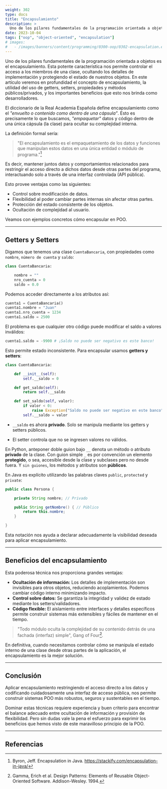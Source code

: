 ```yaml
---
weight: 302
type: docs
title: "Encapsulamiento"
description: >
  Uno de los pilares fundamentales de la programación orientada a objetos es la encapsulación. Esta poderosa característica nos permite controlar el acceso a los miembros de una clase, ocultando los detalles de implementación y protegiendo el estado de nuestros objetos. En este artículo profundizaremos en el concepto de encapsulación, la utilidad de los getters, setters, propiedades y métodos públicos/privados, así como en los importantes beneficios que esto nos proporciona como desarrolladores.
date: 2023-10-04
tags: ["oop", "object-oriented", "encapsulation"]
# images:
#   - /images/banners/content/programming/0300-oop/0302-encapsulation.es.png
---
```


Uno de los pilares fundamentales de la programación orientada a objetos es el encapsulamiento. Esta potente característica nos permite controlar el acceso a los miembros de una clase, ocultando los detalles de implementación y protegiendo el estado de nuestros objetos. En este artículo veremos en profundidad el concepto de encapsulamiento, la utilidad del uso de getters, setters, propiedades y métodos públicos/privados, y los importantes beneficios que esto nos brinda como desarrolladores.


El diccionario de la Real Academia Española define encapsulamiento como el *"envuelto o contenido como dentro de una cápsula"*. Esto es precisamente lo que buscamos, *"empaquetar"* datos y código dentro de una única cápsula (la clase) para ocultar su complejidad interna.

La definición formal sería:

> "El encapsulamiento es el empaquetamiento de los datos y funciones que manipulan estos datos en una única entidad o módulo de programa."[^1]

Es decir, mantener juntos datos y comportamientos relacionados para restringir el acceso directo a dichos datos desde otras partes del programa, interactuando solo a través de una interfaz controlada (API pública).

Esto provee ventajas como las siguientes:

- Control sobre modificación de datos.
- Flexibilidad al poder cambiar partes internas sin afectar otras partes.
- Protección del estado consistente de los objetos.
- Ocultación de complejidad al usuario.

Veamos con ejemplos concretos cómo encapsular en POO.

---

## Getters y Setters

Digamos que tenemos una clase `CuentaBancaria`, con propiedades como `nombre`, `número de cuenta` y `saldo`:

```python
class CuentaBancaria:

    nombre = ""
    nro_cuenta = 0
    saldo = 0.0
```

Podemos acceder directamente a los atributos así:

```python
cuenta1 = CuentaBancaria()
cuenta1.nombre = "Juan"
cuenta1.nro_cuenta = 1234
cuenta1.saldo = 2500
```

El problema es que cualquier otro código puede modificar el saldo a valores inválidos:

```python
cuenta1.saldo = -9900 # ¡Saldo no puede ser negativo es este banco!
```

Esto permite estado inconsistente. Para encapsular usamos **getters y setters**:

```python
class CuentaBancaria:

    def __init__(self):
        self.__saldo = 0

    def get_saldo(self):
        return self.__saldo

    def set_saldo(self, valor):
        if valor < 0:
            raise Exception("Saldo no puede ser negativo en este banco")
        self.__saldo = valor
```

- `__saldo` es ahora **privado**. Solo se manipula mediante los getters y setters públicos.

- El setter controla que no se ingresen valores no válidos.

En Python, anteponer doble guion bajo `__` denota un método o atributo **privado** de la clase. Con guion simple `_` es por convención un elemento **protegido**, o sea, accesible desde la clase y subclases pero no desde fuera. Y `sin guiones`, los métodos y atributos son **públicos**.

En Java es explícito utilizando las palabras claves `public`, `protected` y `private`:
```java
public class Persona {

    private String nombre; // Privado

    public String getNombre() { // Público
        return this.nombre;
    }

}
```

Esta notación nos ayuda a declarar adecuadamente la visibilidad deseada para aplicar encapsulamiento.

---

## Beneficios del encapsulamiento

Esta poderosa técnica nos proporciona grandes ventajas:

- **Ocultación de información:** Los detalles de implementación son invisibles para otros objetos, reduciendo acoplamientos. Podemos cambiar código interno minimizando impacto.
- **Control sobre datos:** Se garantiza la integridad y validez de estado mediante los setters/validadores.
- **Código flexible:** El aislamiento entre interfaces y detalles específicos permite construir sistemas más extensibles y fáciles de mantener en el tiempo.

> "Todo módulo oculta la complejidad de su contenido detrás de una fachada (interfaz) simple", Gang of Four[^2].

En definitiva, cuando necesitamos controlar cómo se manipula el estado interno de una clase desde otras partes de la aplicación, el encapsulamiento es la mejor solución.

---

## Conclusión

Aplicar encapsulamiento restringiendo el acceso directo a los datos y codificando cuidadosamente una interfaz de acceso pública, nos permite construir sistemas POO más robustos, seguros y sustentables en el tiempo.

Dominar estas técnicas requiere experiencia y buen criterio para encontrar el balance adecuado entre ocultación de información y provisión de flexibilidad. Pero sin dudas vale la pena el esfuerzo para exprimir los beneficios que hemos visto de este maravilloso principio de la POO.

---

## Referencias

[^1]: Byron, Jeff. Encapsulation in Java. https://stackify.com/encapsulation-in-java/
[^2]: Gamma, Erich et al. Design Patterns: Elements of Reusable Object-Oriented Software. Addison-Wesley. 1994.

